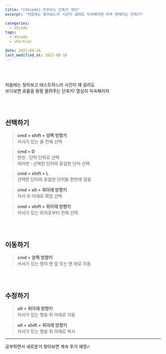 ```yaml
---
title: "[VScode] 자주쓰는 단축키 정리"
excerpt: "처음에는 찾아보느라 시간이 걸려도 익숙해지면 아주 편해지는 단축키"

categories:
  - VScode
tags:
  - VScode
  - shortcut

date: 2021-09-26
last_modified_at: 2022-08-10
---
```


<br>
<br>

처음에는 찾아보고 테스트하느라 시간이 꽤 걸려도 <br>
쓰다보면 효율을 팡팡 올려주는 단축키! 열심히 익숙해지자

<br>
<br>

## 선택하기

> **cmd + shift + 양쪽 방향키**<br>
> 커서가 있는 줄 전체 선택

> **cmd + D**<br>
> 한번 : 단어 단위로 선택<br>
> 여러번 : 선택한 단어와 동일한 단어 선택

> **cmd + shift + L**<br>
> 선택한 단어와 동일한 단어들 한번에 일괄

> **cmd + alt + 위아래 방향키**<br>
> 커서 위 아래로 확장 선택

> **cmd + shift + 위아래 방향키**<br>
> 커서가 있는 위치로부터 전체 선택

<br>
<br>

## 이동하기

> **cmd + 양쪽 방향키**<br>
> 커서가 있는 행의 맨 앞 또는 맨 뒤로 이동

<br>
<br>

## 수정하기

> **alt + 위아래 방향키**<br>
> 커서가 있는 행을 위 아래로 이동

> **alt + shift + 위아래 방향키**<br>
> 커서가 있는 행을 위 아래로 복사

<hr/>

공부하면서 새로운거 찾아보면 계속 추가 예정🔥
